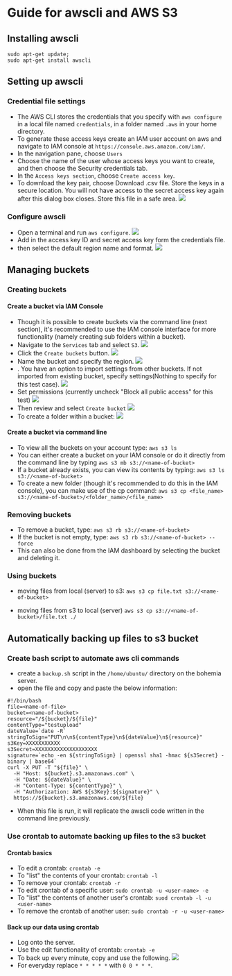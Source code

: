 # Guide for awscli and AWS S3

## Installing awscli

```
sudo apt-get update;
sudo apt-get install awscli
```

## Setting up awscli


### Credential file settings

- The AWS CLI stores the credentials that you specify with `aws configure` in a local file named `credentials`, in a folder named `.aws` in your home directory.
- To generate these access keys create an IAM user account on aws and navigate to IAM console at `https://console.aws.amazon.com/iam/`.
- In the navigation pane, choose `Users`
- Choose the name of the user whose access keys you want to create, and then choose the Security credentials tab.
- In the `Access keys section`, choose `Create access key`.
- To download the key pair, choose Download .csv file. Store the keys in a secure location. You will not have access to the secret access key again after this dialog box closes. Store this file in a safe area.
![](img/credentials.png)

### Configure awscli
- Open a terminal and run `aws configure`.
![](img/aws_1.png)
- Add in the access key ID and secret access key form the credentials file.
- then select the default region name and format.
![](img/aws_2.png)

## Managing buckets

### Creating buckets

#### Create a bucket via IAM Console

- Though it is possible to create buckets via the command line (next section), it's recommended to use the IAM console interface for more functionality (namely creating sub folders within a bucket).
- Navigate to the `Services` tab and select `S3`.
![](img/servies.png)
- Click the `Create buckets` button.
![]('img/create_1.png')
- Name the bucket and specify the region.
![]('img/create_bucket_2.png')
- . You have an option to import settings from other buckets. If not imported from existing bucket, specify settings(Nothing to specify for this test case).
![]('img/create_bucket_3.png')
- Set permissions (currently uncheck "Block all public access" for this test)
![]('img/create_bucket_.png')
- Then review and select `Create bucket`
![](img/create_bucket_5.png)
- To create a folder within a bucket:
![](img/aws_3.png)

#### Create a bucket via command line
- To view all the buckets on your account type:
`aws s3 ls`
- You can either create a bucket on your IAM console or do it directly from the command line by typing
`aws s3 mb s3://<name-of-bucket>`
- If a bucket already exists, you can view its contents by typing:
`aws s3 ls s3://<name-of-bucket>`
- To create a new folder (though it's recommended to do this in the IAM console), you can make use of the cp command:
`aws s3 cp <file_name> s3://<name-of-bucket>/<folder_name>/<file_name>`


### Removing buckets
- To remove a bucket, type:
`aws s3 rb s3://<name-of-bucket>`
- If the bucket is not empty, type:
`aws s3 rb s3://<name-of-bucket> --force`
- This can also be done from the IAM dashboard by selecting the bucket and deleting it.

### Using buckets
- moving files from local (server) to s3:
`aws s3 cp file.txt s3://<name-of-bucket>`

- moving files from s3 to local (server)
`aws s3 cp s3://<name-of-bucket>/file.txt ./`

## Automatically backing up files to s3 bucket

### Create bash script to automate aws cli commands
- create a `backup.sh` script in the `/home/ubuntu/` directory on the bohemia server.
- open the file and copy and paste the below information:

```
#!/bin/bash
file=<name-of-file>
bucket=<name-of-bucket>
resource="/${bucket}/${file}"
contentType="testupload"
dateValue=`date -R`
stringToSign="PUT\n\n${contentType}\n${dateValue}\n${resource}"
s3Key=XXXXXXXXXXX
s3Secret=XXXXXXXXXXXXXXXXXXXX
signature=`echo -en ${stringToSign} | openssl sha1 -hmac ${s3Secret} -binary | base64`
curl -X PUT -T "${file}" \
  -H "Host: ${bucket}.s3.amazonaws.com" \
  -H "Date: ${dateValue}" \
  -H "Content-Type: ${contentType}" \
  -H "Authorization: AWS ${s3Key}:${signature}" \
  https://${bucket}.s3.amazonaws.com/${file}
  ```

- When this file is run, it will replicate the awscli code written in the command line previously.

### Use crontab to automate backing up files to the s3 bucket

#### Crontab basics
- To edit a crontab: `crontab -e`
- To "list" the contents of your crontab: `crontab -l`
- To remove your crontab: `crontab -r`
- To edit crontab of a specific user: `sudo crontab -u <user-name> -e`
- To "list" the contents of another user's crontab: `suod crontab -l -u <user-name>`
- To remove the crontab of another user: `sudo crontab -r -u <user-name>`

#### Back up our data using crontab
- Log onto the server.
- Use the edit functionality of crontab: `crontab -e`
- To back up every minute, copy and use the following.
![](img/crontab.png)
- For everyday replace `* * * * *` with `0 0 * * *`.
